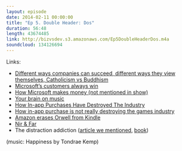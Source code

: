 ```yaml
---
layout: episode
date: 2014-02-11 00:00:00
title: "Ep 5. Double Header: Dos"
duration: 56:48
length: 43674485
link: http://bizvsdev.s3.amazonaws.com/Ep5DoubleHeaderDos.m4a
soundcloud: 134126694
---
```


Links:

- [Different ways companies can succeed, different ways they view themselves, Catholicism vs Buddhism](http://www.businessinsider.com/scaling-up-excellence-robert-sutton-huggy-rao-2014-1)
- [Microsoft’s customers always win](http://www.marco.org/2014/01/31/microsoft-customers-defeat-microsoft)
- [How Microsoft makes money (not mentioned in show)](http://www.slate.com/blogs/moneybox/2014/02/04/microsoft_financial_breakdown.html)
- [Your brain on music](http://smile.amazon.com/gp/product/0452288525/ref=smi_www_rcol_go_smi?ie=UTF8&*Version*=1&*entries*=0)
- [How In-app Purchases Have Destroyed The Industry](http://www.baekdal.com/opinion/how-inapp-purchases-has-destroyed-the-industry/)
- [How in-app purchase is not really destroying the games industry](http://sealedabstract.com/iphone/how-in-app-purchase-is-not-really-destroying-the-games-industry/)
- [Amazon erases Orwell from Kindle](http://www.nytimes.com/2009/07/18/technology/companies/18amazon.html?_r=0)
- [Nir & Far](http://www.nirandfar.com/)
- The distraction addiction ([article we mentioned](http://www.washingtonpost.com/opinions/the-distraction-addition-getting-the-information-you-need-and-the-communication-you-want-without-enraging-your-family-annoying-your-colleagues-and-destroying-your-soul-by-alex-soojung-kim-pang/2013/08/16/05036cde-fed8-11e2-9711-3708310f6f4d_story.html), [book](http://smile.amazon.com/Distraction-Addiction-Information-Communication-Colleagues/dp/0316247529/))

(music: Happiness by Tondrae Kemp)